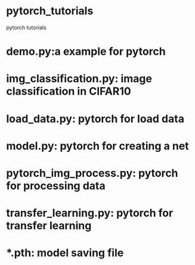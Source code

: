# pytorch_tutorials
pytorch tutorials

# demo.py:a example for pytorch

# img_classification.py: image classification in CIFAR10

# load_data.py: pytorch for load data

# model.py: pytorch for creating a net

# pytorch_img_process.py: pytorch for processing data

# transfer_learning.py: pytorch for transfer learning

# *.pth: model saving file
